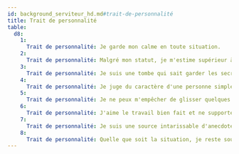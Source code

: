 ```yaml
---
id: background_serviteur_hd.md#trait-de-personnalité
title: Trait de personnalité
table:
  d8:
    1:
      Trait de personnalité: Je garde mon calme en toute situation.
    2:
      Trait de personnalité: Malgré mon statut, je m'estime supérieur à la plupart de mes contemporains.
    3:
      Trait de personnalité: Je suis une tombe qui sait garder les secrets comme personne.
    4:
      Trait de personnalité: Je juge du caractère d'une personne simplement en regardant sa manière d'interagir avec des individus d'un statut social inférieur.
    5:
      Trait de personnalité: Je ne peux m'empêcher de glisser quelques piques ironiques dans chacun de mes propos.
    6:
      Trait de personnalité: J'aime le travail bien fait et ne supporte pas les tire-au-flanc.
    7:
      Trait de personnalité: Je suis une source intarissable d'anecdotes amusantes, que je prends un malin plaisir à distiller au moment opportun.
    8:
      Trait de personnalité: Quelle que soit la situation, je reste souriant et enjoué.
---
```


